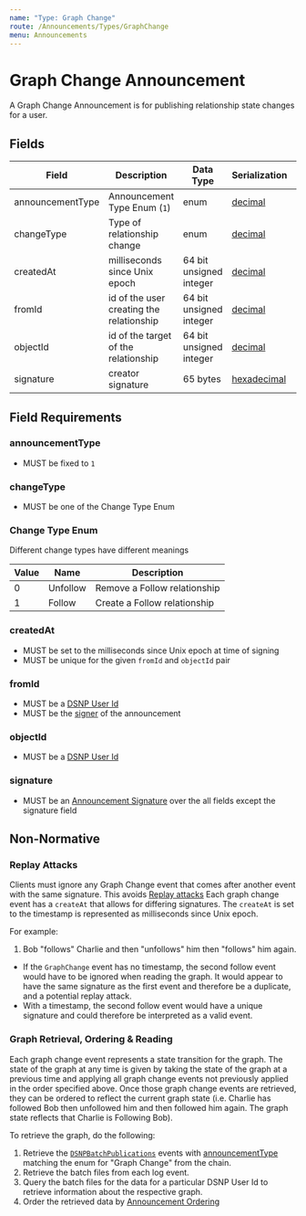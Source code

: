 ```yaml
---
name: "Type: Graph Change"
route: /Announcements/Types/GraphChange
menu: Announcements
---
```


# Graph Change Announcement

A Graph Change Announcement is for publishing relationship state changes for a user.

## Fields

| Field | Description | Data Type | Serialization | Parquet Type | Bloom Filter |
| ----- | ----------- | --------- | ------------- | ------------ | ------------ |
| announcementType | Announcement Type Enum (`1`) | enum | [decimal](/Announcements/Overview#decimal) | `INT32` | no |
| changeType | Type of relationship change | enum | [decimal](/Announcements/Overview#decimal) | `INT32` | no
| createdAt | milliseconds since Unix epoch | 64 bit unsigned integer | [decimal](/Announcements/Overview#decimal) | `INT64` | no
| fromId | id of the user creating the relationship | 64 bit unsigned integer | [decimal](/Announcements/Overview#decimal) | `INT64` | YES
| objectId | id of the target of the relationship | 64 bit unsigned integer | [decimal](/Announcements/Overview#decimal) | `INT64` | YES
| signature | creator signature | 65 bytes | [hexadecimal](/Announcements/Overview#hexadecimal) | `BYTE_ARRAY` | no

## Field Requirements

### announcementType

- MUST be fixed to `1`

### changeType

- MUST be one of the Change Type Enum

### Change Type Enum

Different change types have different meanings

| Value | Name | Description |
| ----- |----- | ----------- |
| 0 | Unfollow | Remove a Follow relationship |
| 1 | Follow | Create a Follow relationship |

### createdAt

- MUST be set to the milliseconds since Unix epoch at time of signing
- MUST be unique for the given `fromId` and `objectId` pair

### fromId

- MUST be a [DSNP User Id](/Identifiers#dsnp-user-id)
- MUST be the [signer](/Announcements/Signatures) of the announcement

### objectId

- MUST be a [DSNP User Id](/Identifiers#dsnp-user-id)

### signature

- MUST be an [Announcement Signature](/Announcements/Signatures) over the all fields except the signature field

## Non-Normative

### Replay Attacks

Clients must ignore any Graph Change event that comes after another event with the same signature.
This avoids [Replay attacks](https://en.wikipedia.org/wiki/Replay_attack)
Each graph change event has a `createAt` that allows for differing signatures.
The `createAt` is set to the timestamp is represented as milliseconds since Unix epoch.

For example:
1. Bob "follows" Charlie and then "unfollows" him then "follows" him again.
  - If the `GraphChange` event has no timestamp, the second follow event would have to be ignored when reading the graph.
    It would appear to have the same signature as the first event and therefore be a duplicate, and a potential replay attack.
  - With a timestamp, the second follow event would have a unique signature and could therefore be interpreted as a valid event.


### Graph Retrieval, Ordering & Reading
Each graph change event represents a state transition for the graph.
The state of the graph at any time is given by taking the state of the graph at a previous time and applying all graph change events not previously applied in the order specified above.
Once those graph change events are retrieved, they can be ordered to reflect the current graph state
(i.e. Charlie has followed Bob then unfollowed him and then followed him again. The graph state reflects that Charlie is Following Bob).

To retrieve the graph, do the following:
1. Retrieve the [`DSNPBatchPublications`](/BatchPublication/Publish) events with [announcementType](/Announcements/Overview#announcement-types) matching the enum for "Graph Change" from the chain.
1. Retrieve the batch files from each log event.
1. Query the batch files for the data for a particular DSNP User Id to retrieve information about the respective graph.
1. Order the retrieved data by [Announcement Ordering](/Announcements/Overview#ordering-announcements)
